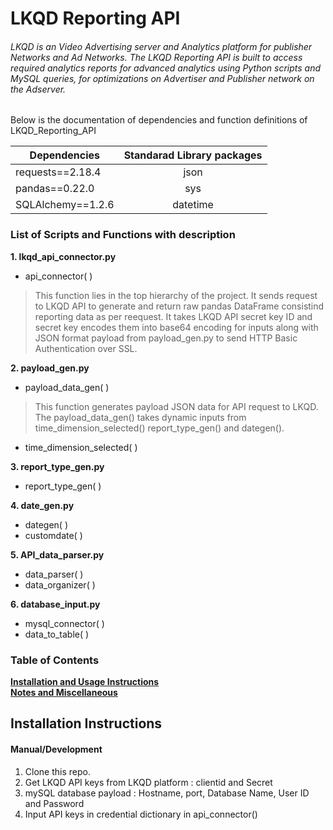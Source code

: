 # LKQD Reporting API

###### LKQD is an Video Advertising server and Analytics platform for publisher Networks and Ad Networks. The LKQD Reporting API is built to access required analytics reports for advanced analytics using Python scripts and MySQL queries, for optimizations on Advertiser and Publisher network on the Adserver.

Below is the documentation of dependencies and function definitions of LKQD_Reporting_API

|   Dependencies     |   Standarad Library packages    |
| ------------------ |:-------------------------------:|
| requests==2.18.4   | json                            |
| pandas==0.22.0     | sys                             | 
| SQLAlchemy==1.2.6  | datetime                        | 


### List of Scripts and Functions with description

**1. lkqd_api_connector.py**
* api_connector( )
> This function lies in the top hierarchy of the project. It sends request to LKQD API to generate and return raw pandas DataFrame consistind reporting data as per reequest. It takes LKQD API secret key ID and secret key encodes them into base64 encoding for inputs along with JSON format payload from payload_gen.py to send HTTP Basic Authentication over SSL.

**2. payload_gen.py**
* payload_data_gen( )
> This function generates payload JSON data for API request to LKQD. The payload_data_gen() takes dynamic inputs from time_dimension_selected() report_type_gen() and dategen(). 

* time_dimension_selected( )

**3. report_type_gen.py**
* report_type_gen( )

**4. date_gen.py**
* dategen( )
* customdate( )

**5. API_data_parser.py**
* data_parser( )
* data_organizer( )

**6. database_input.py**
* mysql_connector( )
* data_to_table( )

### Table of Contents
**[Installation and Usage Instructions](#installation-instructions)**<br>
**[Notes and Miscellaneous](#notes-and-miscellaneous)**<br>

## Installation Instructions

#### Manual/Development

1. Clone this repo.
2. Get LKQD API keys from LKQD platform : clientid and Secret
3. mySQL database payload : Hostname, port, Database Name, User ID and Password
4. Input API keys in credential dictionary in api_connector()





